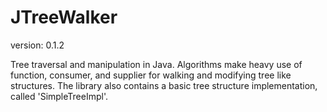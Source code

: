 JTreeWalker
==============
version: 0.1.2

Tree traversal and manipulation in Java. Algorithms make heavy use of function, consumer, and supplier for walking and modifying tree like structures. 
The library also contains a basic tree structure implementation, called 'SimpleTreeImpl'.
